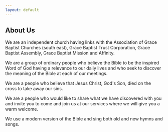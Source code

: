 ```yaml
---
layout: default
---
```


## About Us

We are an independent church having links with the Association of Grace Baptist Churches (south east), Grace Baptist Trust Corporation, Grace Baptist Assembly, Grace Baptist Mission and Affinity.

We are a group of ordinary people who believe the Bible to be the inspired Word of God having a relevance to our daily lives and who seek to discover the meaning of the Bible at each of our meetings.

We are a people who believe that Jesus Christ, God's Son, died on the cross to take away our sins.

We are a people who would like to share what we have discovered with you and invite you to come and join us at our services where we will give you a warm welcome.

We use a modern version of the Bible and sing both old and new hymns and songs. 

